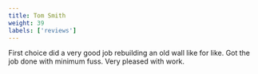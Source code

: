 ```yaml
---
title: Tom Smith
weight: 39
labels: ['reviews']
---
```


First choice did a very good job rebuilding an old wall like for like. Got the job done with minimum fuss. Very pleased with work.